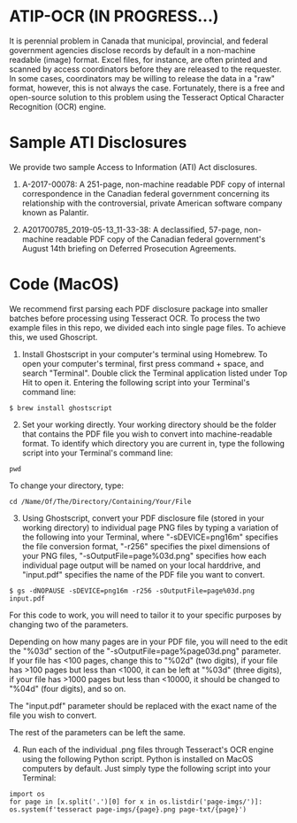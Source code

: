 # ATIP-OCR (IN PROGRESS...)
It is perennial problem in Canada that municipal, provincial, and federal government agencies disclose records by default in a non-machine readable (image) format. Excel files, for instance, are often printed and scanned by access coordinators before they are released to the requester. In some cases, coordinators may be willing to release the data in a "raw" format, however, this is not always the case. Fortunately, there is a free and open-source solution to this problem using the Tesseract Optical Character Recognition (OCR) engine.

# Sample ATI Disclosures
We provide two sample Access to Information (ATI) Act disclosures. 

1. A-2017-00078: A 251-page, non-machine readable PDF copy of internal correspondence in the Canadian federal government concerning its relationship with the controversial, private American software company known as Palantir.

2. A201700785_2019-05-13_11-33-38: A declassified, 57-page, non-machine readable PDF copy of the Canadian federal government's August 14th briefing on Deferred Prosecution Agreements.

# Code (MacOS)

We recommend first parsing each PDF disclosure package into smaller batches before processing using Tesseract OCR. To process the two example files in this repo, we divided each into single page files. To achieve this, we used Ghoscript.

1. Install Ghostscript in your computer's terminal using Homebrew. To open your computer's terminal, first press command + space, and search "Terminal". Double click the Terminal application listed under Top Hit to open it. Entering the following script into your Terminal's command line:
```
$ brew install ghostscript
```
2. Set your working directly. Your working directory should be the folder that contains the PDF file you wish to convert into machine-readable format. To identify which directory you are current in, type the following script into your Terminal's command line: 
```
pwd
```
To change your directory, type:
```
cd /Name/Of/The/Directory/Containing/Your/File
```
3. Using Ghostscript, convert your PDF disclosure file (stored in your working directory) to individual page PNG files by typing a variation of the following into your Terminal, where "-sDEVICE=png16m" specifies the file conversion format, "-r256" specifies the pixel dimensions of your PNG files, "-sOutputFile=page%03d.png" specifies how each individual page output will be named on your local harddrive, and "input.pdf" specifies the name of the PDF file you want to convert.
```
$ gs -dNOPAUSE -sDEVICE=png16m -r256 -sOutputFile=page%03d.png input.pdf
```
For this code to work, you will need to tailor it to your specific purposes by changing two of the parameters. 

Depending on how many pages are in your PDF file, you will need to the edit the "%03d" section of the "-sOutputFile=page%page03d.png" parameter.  If your file has <100 pages, change this to "%02d" (two digits), if your file has >100 pages but less than <1000, it can be left at "%03d" (three digits), if your file has >1000 pages but less than <10000, it should be changed to "%04d" (four digits), and so on. 

The "input.pdf" parameter should be replaced with the exact name of the file you wish to convert. 

The rest of the parameters can be left the same.

4. Run each of the individual .png files through Tesseract's OCR engine using the following Python script. Python is installed on MacOS computers by default. Just simply type the following script into your Terminal:

```
import os
for page in [x.split('.')[0] for x in os.listdir('page-imgs/')]: os.system(f'tesseract page-imgs/{page}.png page-txt/{page}')
```

